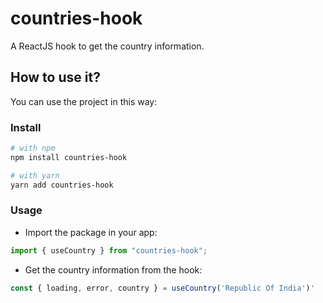 # countries-hook

A ReactJS hook to get the country information.



## How to use it?

You can use the project in this way:

### Install

```bash
# with npm
npm install countries-hook

# with yarn
yarn add countries-hook
```

### Usage

- Import the package in your app:

```js
import { useCountry } from "countries-hook";
```

- Get the country information from the hook:

```js
const { loading, error, country } = useCountry('Republic Of India')'
```
